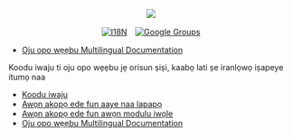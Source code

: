 <p align="center"><a href="https://wac.tax"><img src="https://cdn.jsdelivr.net/gh/wactax/img/logo.svg"/></a></p><p align="center"><a href="https://github.com/wactax/wac.tax/blob/main/doc/README.md#readme"><img alt="I18N" src="https://cdn.jsdelivr.net/gh/wactax/img/t.svg"/></a>　<a href="https://groups.google.com/u/2/g/wactax"><img alt="Google Groups" src="https://cdn.jsdelivr.net/gh/wactax/img/g-groups.svg"/></a></p>

* [Oju opo wẹẹbu Multilingual Documentation](https://github.com/xxai-doc)

Koodu iwaju ti oju opo wẹẹbu jẹ orisun ṣiṣi, kaabọ lati ṣe iranlọwọ iṣapeye itumọ naa

* [Koodu iwaju](https://github.com/xxai-art/web)
* [Awọn akopọ ede fun aaye naa lapapọ](https://github.com/xxai-art/web/tree/main/i18n)
* [Awọn akopọ ede fun awọn modulu iwọle](https://github.com/wacpkg/user/tree/main/ui.i18n)
* [Oju opo wẹẹbu Multilingual Documentation](https://github.com/xxai-doc)
